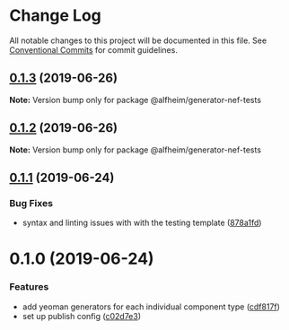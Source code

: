 # Change Log

All notable changes to this project will be documented in this file.
See [Conventional Commits](https://conventionalcommits.org) for commit guidelines.

## [0.1.3](https://github.com/Nasdaq/alfheim/compare/@alfheim/generator-nef-tests@0.1.1...@alfheim/generator-nef-tests@0.1.3) (2019-06-26)

**Note:** Version bump only for package @alfheim/generator-nef-tests





## [0.1.2](https://github.com/Nasdaq/alfheim/compare/@alfheim/generator-nef-tests@0.1.1...@alfheim/generator-nef-tests@0.1.2) (2019-06-26)

**Note:** Version bump only for package @alfheim/generator-nef-tests





## [0.1.1](https://github.com/Nasdaq/alfheim/compare/@alfheim/generator-nef-tests@0.1.0...@alfheim/generator-nef-tests@0.1.1) (2019-06-24)


### Bug Fixes

* syntax and linting issues with with the testing template ([878a1fd](https://github.com/Nasdaq/alfheim/commit/878a1fd))





# 0.1.0 (2019-06-24)


### Features

* add yeoman generators for each individual component type ([cdf817f](https://github.com/Nasdaq/alfheim/commit/cdf817f))
* set up publish config ([c02d7e3](https://github.com/Nasdaq/alfheim/commit/c02d7e3))
